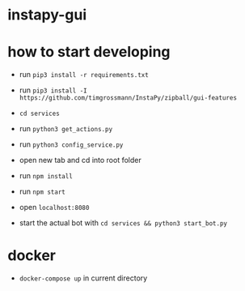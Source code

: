 # instapy-gui

# how to start developing

* run `pip3 install -r requirements.txt`
* run `pip3 install -I https://github.com/timgrossmann/InstaPy/zipball/gui-features`
* `cd services`
* run `python3 get_actions.py`
* run `python3 config_service.py`
* open new tab and cd into root folder
* run `npm install`
* run `npm start`
* open `localhost:8080`

* start the actual bot with `cd services && python3 start_bot.py`

# docker

* `docker-compose up` in current directory
